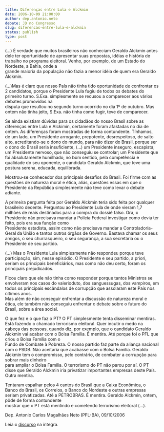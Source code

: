 ```yaml
---
title: Diferenças entre Lula e Alckmin
date: 2006-10-09 21:00:00
author: dep.antonio.neto
debate: JD no Congresso
slug: diferencas-entre-lula-e-alckmin
status: publish 
type: post
---
```


(...) É verdade que muitos brasileiros não conheciam Geraldo Alckmin antes dele ter oportunidade de apresentar suas propostas, idéias e história de trabalho no programa eleitoral. Venho, por exemplo, de um Estado do Nordeste, a Bahia, onde a  
grande maioria da população não fazia a menor idéia de quem era Geraldo Alckmin.  
  
(...)Mas é claro que nosso País não tinha tido oportunidade de confrontar os 2 candidatos, porque o Presidente Lula fugiu de todos os debates do primeiro turno. S.Exa. simplesmente se recusou a comparecer aos vários debates promovidos na  
disputa que resultou no segundo turno ocorrido no dia 1º de outubro. Mas ontem não tinha jeito, S.Exa. não tinha como fugir, teve de comparecer.   
  
Se ainda existiam dúvidas para os cidadãos do nosso Brasil sobre as diferenças entre Lula e Alckimin, certamente foram afastadas no dia de ontem. As diferenças foram mostradas de forma contundente. Tínhamos, de um lado, um Presidente arrogante, prepotente, desrespeitoso, de salto alto, acreditando-se o dono do mundo, para não dizer do Brasil, porque ser o dono do Brasil seria insuficiente, (...) um Presidente inseguro, escapista; um Presidente nervoso, que não conseguiu se controlar; um Presidente que foi absolutamente humilhado, no bom sentido, pela competência e qualidade do seu oponente, o candidato Geraldo Alckmin, que teve uma postura serena, educada, equilibrada. 


Mostrou-se conhecedor dos principais desafios do Brasil. Foi firme com as questões de natureza moral e ética, aliás, questões essas em que o Presidente da República simplesmente não teve como levar o debate adiante.  
  
A primeira pergunta feita por Geraldo Alckmin teria sido feita por qualquer brasileiro decente. Perguntou ao Presidente Lula de onde vieram 1,7 milhões de reais destinados para a compra do dossiê falso. Ora, o Presidente não precisava mandar a Polícia Federal investigar como devia ter feito, pois era sua função como  
Presidente estadista, assim como não precisava mandar a Controladoria-Geral da União e tantos outros órgãos de Governo. Bastava chamar os seus amigos, o seu churrasqueiro, o seu segurança, a sua secretária ou o Presidente de seu partido.  
  
(...) Mas o Presidente Lula simplesmente não respondeu porque teve participação, sim, nesse episódio. O Presidente e seu partido, a priori, seriam os principais beneficiários, mas como não deu certo, foram os principais prejudicados.  
  
Ficou claro que ele não tinha como responder porque tantos Ministros se envolveram nos casos do valerioduto, dos sanguessugas, dos vampiros, em todos os principais escândalos de corrupção que assolaram este País nos últimos anos.  
Mas além de não conseguir enfrentar a discussão de natureza moral e ética, ele também não conseguiu enfrentar o debate sobre o futuro do Brasil, sobre a área social. 


O que fez e o que faz o PT? O PT simplesmente tenta disseminar mentiras. Está fazendo o chamado terrorismo eleitoral. Quer incutir o medo na cabeça das pessoas, quando diz, por exemplo, que o candidato Geraldo Alckmin vai acabar com o Bolsa Família. É mentira. Até porque foi o PFL que criou o Bolsa Família com o  
Fundo de Combate à Pobreza. O nosso partido faz parte da aliança nacional com o PSDB. Não aceitaria que acabasse com o Bolsa Família. Geraldo Alckmin tem o compromisso, pelo contrário, de combater a corrupção para sobrar mais dinheiro  
para ampliar o Bolsa Família. O terrorismo do PT não parou por aí. O PT disse que Geraldo Alckmin iria privatizar importantes empresas deste País. Outra mentira.   
  
Tentaram espalhar pelos 4 cantos do Brasil que a Caixa Econômica, o Banco do Brasil, os Correios, o Banco do Nordeste e outras empresas seriam privatizadas. Até a PETROBRAS. É mentira. Geraldo Alckmin, ontem, pôde de forma contundente  
mostrar que o PT está mentindo e cometendo terrorismo eleitoral (...).


Dep. Antonio Carlos Magalhães Neto (PFL-BA), 09/10/2006  
  
Leia o [discurso](http://www.camara.gov.br/internet/plenario/notas/ordinari/v091006.pdf) na íntegra.



